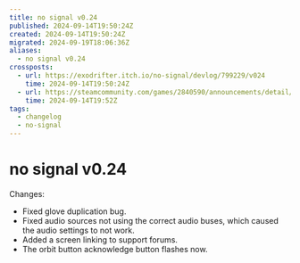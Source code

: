 ```yaml
---
title: no signal v0.24
published: 2024-09-14T19:50:24Z
created: 2024-09-14T19:50:24Z
migrated: 2024-09-19T18:06:36Z
aliases:
  - no signal v0.24
crossposts:
  - url: https://exodrifter.itch.io/no-signal/devlog/799229/v024
    time: 2024-09-14T19:50:24Z
  - url: https://steamcommunity.com/games/2840590/announcements/detail/6973349936517986675
    time: 2024-09-14T19:52Z
tags:
  - changelog
  - no-signal
---
```


# no signal v0.24

Changes:
- Fixed glove duplication bug.
- Fixed audio sources not using the correct audio buses, which caused the audio settings to not work.
- Added a screen linking to support forums.
- The orbit button acknowledge button flashes now.

